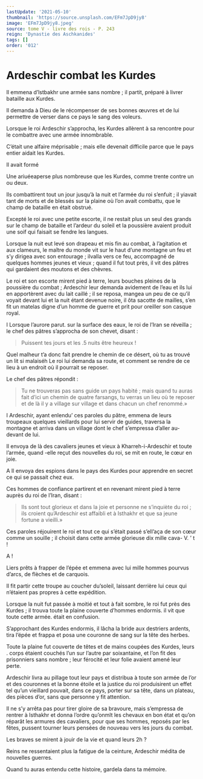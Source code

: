 ```yaml
---
lastUpdate: '2021-05-10'
thumbnail: 'https://source.unsplash.com/EFm7JpD9jy8'
image: 'EFm7JpD9jy8.jpeg'
source: tome V - livre des rois - P. 243
reign: 'Dynastie des Aschkanides'
tags: []
order: '012'
---
```


# Ardeschir combat les Kurdes

Il emmena d’lstbakhr une armée sans nombre ; il partit, préparé à livrer bataille aux Kurdes.

Il demanda à Dieu de le récompenser de ses bonnes œuvres et de lui permettre de verser dans ce pays le sang des voleurs.

Lorsque le roi Ardeschir s’approcha, les Kurdes allèrent à sa rencontre pour le combattre avec une armée innombrable.

C’était une alfaire méprisable ; mais elle devenait difficile parce que le pays entier aidait les Kurdes.

Il avait formé

Une ariuéeaperse plus nombreuse que les Kurdes, comme trente contre un ou deux.

Ils combattirent tout un jour jusqu’à la nuit et l’armée du roi s’enfuit ; il yiavait tant de morts et de blessés sur la plaine où l’on avait combattu, que le champ de bataille en était obstrué.

Excepté le roi avec une petite escorte, il ne restait plus un seul des grands sur le champ de bataille et l’ardeur du soleil et la poussière avaient produit une soif qui faisait se fendre les langues.

Lorsque la nuit eut levé son drapeau et mis fin au combat, à l’agitation et aux clameurs, le maître du monde vit sur le haut d’une montagne un feu et s’y dirigea avec son entourage ; ilvalla vers ce feu, accompagné de quelques hommes jeunes et vieux ; quand il fut tout près, il vit des pâtres qui gardaient des moutons et des chèvres.

Le roi et son escorte mirent pied à terre, leurs bouches pleines de la poussière du combat ; Ardeschir leur demanda avidement de l’eau et ils lui en apportèrent avec du lait caillé ; il se reposa, mangea un peu de ce qu’il voyait devant lui et la nuit étant devenue noire, il ôta sacotte de mailles, s’en fit un matelas digne d’un homme de guerre et prit pour oreiller son casque royal.

I Lorsque l’aurore parut. sur la surface des eaux, le roi de l’Iran se réveilla ; le chef des pâtres s’approcha de son chevet, disant :

> Puissent tes jours et les .5 nuits être heureux !

Quel malheur t’a donc fait prendre le chemin de ce désert, où tu as trouvé un lit si malaiséh Le roi lui demanda sa route, et comment se rendre de ce lieu à un endroit où il pourrait se reposer.

Le chef des pâtres répondit :

> Tu ne trouveras pas sans guide un pays habité ; mais quand tu auras fait d’ici un chemin de quatre farsangs, tu verras un lieu où te reposer et de là il y a village sur village et dans chacun un chef renommé.»

I Ardeschir, ayant enlendu’ ces paroles du pâtre, emmena de leurs troupeaux quelques vieillards pour lui servir de guides, traversa la montagne et arriva dans un village dont le chef s’empressa d’aller au-
devant de lui.

Il envoya de là des cavaliers jeunes et vieux à Kharreh-i-Ardeschir et toute l’armée, quand
-elle reçut des nouvelles du roi, se mit en route, le cœur en joie.

A Il envoya des espions dans le pays des Kurdes pour apprendre en secret ce qui se passait chez eux.

Ces hommes de confiance partirent et en revenant mirent pied à terre auprès du roi de l’Iran, disant :

> Ils sont tout glorieux et dans la joie et personne ne s’inquiète du roi ; ils croient qu’Ardeschir est affaibli et à Isthakhr et que sa jeune fortune a vieilli.»

Ces paroles réjouirent le roi et tout ce qui s’était passé s’elI’aça de son cœur comme un souille ; il choisit dans cette armée glorieuse dix mille cava-
V. ’ t !

A !

Liers prêts à frapper de l’épée et emmena avec lui mille hommes pourvus d’arcs, de flèches et de carquois.

Il fit partir cette troupe au coucher du’soleil, laissant derrière lui ceux qui n’étaient pas propres à cette expédition.

Lorsque la nuit fut passée à moitié et tout à fait sombre, le roi fut près des Kurdes ; il trouva toute la plaine couverte d’hommes endormis. il vit que toute cette armée. était en confusion.

S’approchant des Kurdes endormis, il lâcha la bride aux destriers ardents, tira l’épée et frappa et posa une couronne de sang sur la tête des herbes.

Toute la plaine fut couverte de têtes et de mains coupées des Kurdes, leurs
. corps étaient couchés l’un sur l’autre par soixantaine, et l’on fit des prisonniers sans nombre ; leur férocité et leur folie avaient amené leur perte.

Ardeschir livra au pillage tout leur pays et distribua à toute son armée de l’or et des couronnes et la bonne étoile et la justice du roi produisirent un effet tel qu’un vieillard pouvait, dans ce pays, porter sur sa tête, dans un plateau, des pièces d’or, sans que personne y fit attention.

Il ne s’y arrêta pas pour tirer gloire de sa bravoure, mais s’empressa de rentrer à Isthakhr et donna l’ordre qu’onmlt les chevaux en bon état et qu’on réparât les armures des cavaliers, pour que ses hommes, reposés par les fêtes, pussent tourner leurs pensées de nouveau vers les jours du combat.

Les braves se mirent à jouir de la vie et quand leurs 2h ?

Reins ne ressentaient plus la fatigue de la ceinture, Ardeschir médita de nouvelles guerres.

Quand tu auras entendu cette histoire, gardela dans ta mémoire.
